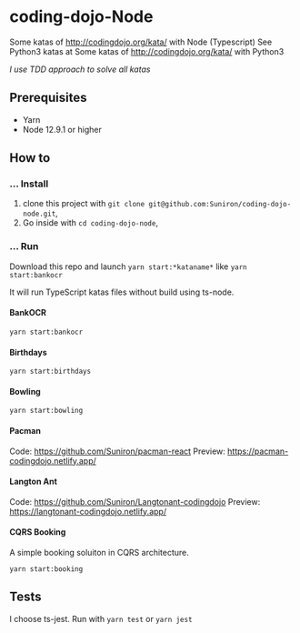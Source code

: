 # coding-dojo-Node

Some katas of <http://codingdojo.org/kata/> with Node (Typescript)
See Python3 katas at Some katas of <http://codingdojo.org/kata/> with Python3

_I use TDD approach to solve all katas_

## Prerequisites

- Yarn
- Node 12.9.1 or higher

## How to

### ... Install

1. clone this project with `git clone git@github.com:Suniron/coding-dojo-node.git`,
2. Go inside with `cd coding-dojo-node`,

### ... Run

Download this repo and launch `yarn start:*kataname*` like `yarn start:bankocr`

It will run TypeScript katas files without build using ts-node.

#### BankOCR

`yarn start:bankocr`

#### Birthdays

`yarn start:birthdays`

#### Bowling

`yarn start:bowling`

#### Pacman

Code: <https://github.com/Suniron/pacman-react>
Preview: <https://pacman-codingdojo.netlify.app/>

#### Langton Ant

Code: <https://github.com/Suniron/Langtonant-codingdojo>
Preview: <https://langtonant-codingdojo.netlify.app/>

#### CQRS Booking

A simple booking soluiton in CQRS architecture.

`yarn start:booking`

## Tests

I choose ts-jest. Run with `yarn test` or `yarn jest`
